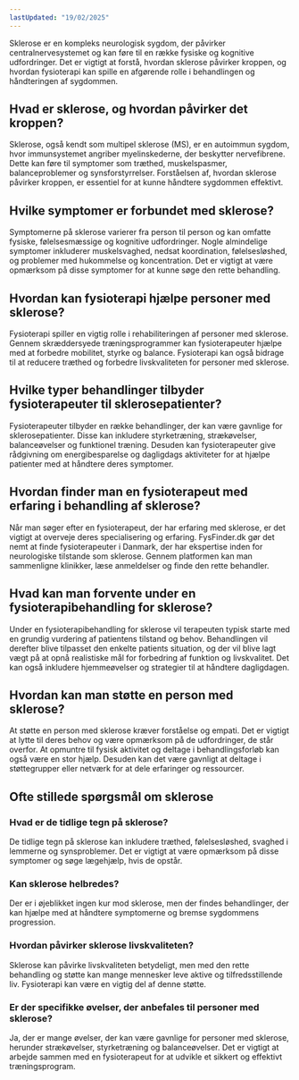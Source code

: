 ```yaml
---
lastUpdated: "19/02/2025"
---
```


Sklerose er en kompleks neurologisk sygdom, der påvirker centralnervesystemet og kan føre til en række fysiske og kognitive udfordringer. Det er vigtigt at forstå, hvordan sklerose påvirker kroppen, og hvordan fysioterapi kan spille en afgørende rolle i behandlingen og håndteringen af sygdommen.

## Hvad er sklerose, og hvordan påvirker det kroppen?

Sklerose, også kendt som multipel sklerose (MS), er en autoimmun sygdom, hvor immunsystemet angriber myelinskederne, der beskytter nervefibrene. Dette kan føre til symptomer som træthed, muskelspasmer, balanceproblemer og synsforstyrrelser. Forståelsen af, hvordan sklerose påvirker kroppen, er essentiel for at kunne håndtere sygdommen effektivt.

## Hvilke symptomer er forbundet med sklerose?

Symptomerne på sklerose varierer fra person til person og kan omfatte fysiske, følelsesmæssige og kognitive udfordringer. Nogle almindelige symptomer inkluderer muskelsvaghed, nedsat koordination, følelsesløshed, og problemer med hukommelse og koncentration. Det er vigtigt at være opmærksom på disse symptomer for at kunne søge den rette behandling.

## Hvordan kan fysioterapi hjælpe personer med sklerose?

Fysioterapi spiller en vigtig rolle i rehabiliteringen af personer med sklerose. Gennem skræddersyede træningsprogrammer kan fysioterapeuter hjælpe med at forbedre mobilitet, styrke og balance. Fysioterapi kan også bidrage til at reducere træthed og forbedre livskvaliteten for personer med sklerose.

## Hvilke typer behandlinger tilbyder fysioterapeuter til sklerosepatienter?

Fysioterapeuter tilbyder en række behandlinger, der kan være gavnlige for sklerosepatienter. Disse kan inkludere styrketræning, strækøvelser, balanceøvelser og funktionel træning. Desuden kan fysioterapeuter give rådgivning om energibesparelse og dagligdags aktiviteter for at hjælpe patienter med at håndtere deres symptomer.

## Hvordan finder man en fysioterapeut med erfaring i behandling af sklerose?

Når man søger efter en fysioterapeut, der har erfaring med sklerose, er det vigtigt at overveje deres specialisering og erfaring. FysFinder.dk gør det nemt at finde fysioterapeuter i Danmark, der har ekspertise inden for neurologiske tilstande som sklerose. Gennem platformen kan man sammenligne klinikker, læse anmeldelser og finde den rette behandler.

## Hvad kan man forvente under en fysioterapibehandling for sklerose?

Under en fysioterapibehandling for sklerose vil terapeuten typisk starte med en grundig vurdering af patientens tilstand og behov. Behandlingen vil derefter blive tilpasset den enkelte patients situation, og der vil blive lagt vægt på at opnå realistiske mål for forbedring af funktion og livskvalitet. Det kan også inkludere hjemmeøvelser og strategier til at håndtere dagligdagen.

## Hvordan kan man støtte en person med sklerose?

At støtte en person med sklerose kræver forståelse og empati. Det er vigtigt at lytte til deres behov og være opmærksom på de udfordringer, de står overfor. At opmuntre til fysisk aktivitet og deltage i behandlingsforløb kan også være en stor hjælp. Desuden kan det være gavnligt at deltage i støttegrupper eller netværk for at dele erfaringer og ressourcer.

## Ofte stillede spørgsmål om sklerose

### Hvad er de tidlige tegn på sklerose?

De tidlige tegn på sklerose kan inkludere træthed, følelsesløshed, svaghed i lemmerne og synsproblemer. Det er vigtigt at være opmærksom på disse symptomer og søge lægehjælp, hvis de opstår.

### Kan sklerose helbredes?

Der er i øjeblikket ingen kur mod sklerose, men der findes behandlinger, der kan hjælpe med at håndtere symptomerne og bremse sygdommens progression.

### Hvordan påvirker sklerose livskvaliteten?

Sklerose kan påvirke livskvaliteten betydeligt, men med den rette behandling og støtte kan mange mennesker leve aktive og tilfredsstillende liv. Fysioterapi kan være en vigtig del af denne støtte.

### Er der specifikke øvelser, der anbefales til personer med sklerose?

Ja, der er mange øvelser, der kan være gavnlige for personer med sklerose, herunder strækøvelser, styrketræning og balanceøvelser. Det er vigtigt at arbejde sammen med en fysioterapeut for at udvikle et sikkert og effektivt træningsprogram.
